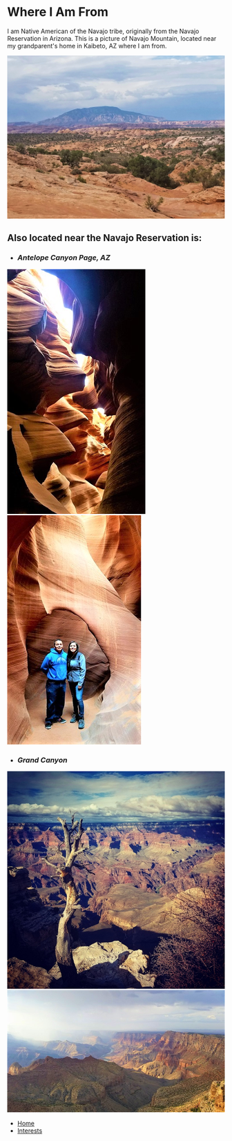 # Where I Am From

I am Native American of the Navajo tribe, originally from the Navajo Reservation in Arizona.
This is a picture of Navajo Mountain, located near my grandparent's home in Kaibeto, AZ where I am from.

![Navajo Mountain](navajomt.jpeg)

## Also located near the Navajo Reservation is:

+ ### *Antelope Canyon Page, AZ*

![antcan1](antelopecan.jpg)
![antcan2](antcan3.jpg)

+ ### *Grand Canyon*

![grancan](grandcanyon.jpg)
![grancan2](grandcanyon2.jpg)

+ [Home](index.md)
+ [Interests](topic.md)
